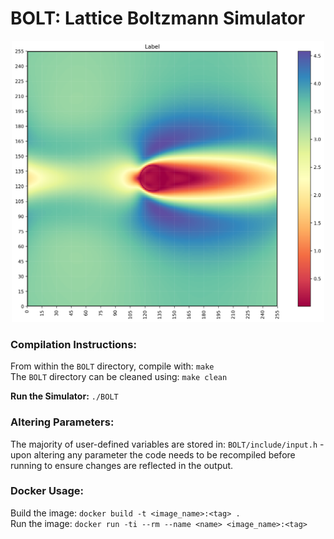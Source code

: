 # **BOLT:** Lattice Boltzmann Simulator

<p align='center'>
<img src="media/output_fluid.png" width="500" height="450" />
</p>

### **Compilation Instructions:**
From within the ```BOLT``` directory, compile with: ```make```
<br>
The ```BOLT``` directory can be cleaned using: ```make clean```

**Run the Simulator:** ```./BOLT```

### **Altering Parameters:**
The majority of user-defined variables are stored in: ```BOLT/include/input.h``` - upon altering any parameter the code needs to be recompiled before running to ensure changes are reflected in the output.

### **Docker Usage:**

Build the image: ```docker build -t <image_name>:<tag> .```
<br>
Run the image: ```docker run -ti --rm --name <name> <image_name>:<tag>```
